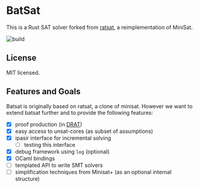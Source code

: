 # BatSat

This is a Rust SAT solver forked from [ratsat](https://github.com/qnighy/ratsat), a reimplementation of MiniSat.

![build](https://travis-ci.org/c-cube/sequence.svg?branch=master])

## License

MIT licensed.

## Features and Goals

Batsat is originally based on ratsat, a clone of minisat. However we want
to extend batsat further and to provide the following features:

- [x] proof production (in [DRAT](https://baldur.iti.kit.edu/sat-competition-2017/index.php?cat=certificates))
- [x] easy access to unsat-cores (as subset of assumptions)
- [x] ipasir interface for incremental solving
  * [ ] testing this interface
- [x] debug framework using `log` (optional)
- [x] OCaml bindings
- [ ] templated API to write SMT solvers
- [ ] simplification techniques from Minisat+ (as an optional internal structure)
